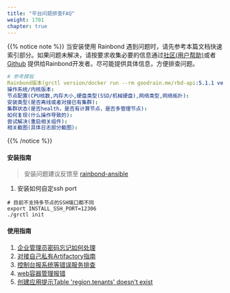 ```yaml
---
title: "平台问题排查FAQ"
weight: 1701
chapter: true
---
```


{{% notice note %}}
当安装使用 Rainbond 遇到问题时，请先参考本篇文档快速索引部分。如果问题未解决，请按要求收集必要的信息通过[社区(用户帮助)](https://t.goodrain.com/)或者[Github](https://github.com/goodrain) 提供给Rainbond开发者。尽可能提供具体信息，方便排查问题。

```yaml
# 参考模板
Rainbond版本(grctl version/docker run --rm goodrain.me/rbd-api:5.1.1 version):
操作系统/内核版本:
节点配置(CPU核数,内存大小,硬盘类型(SSD/机械硬盘),网络类型,网络拓扑):
安装类型(是否离线或者对接已有集群):
集群状态(是否health，是否有计算节点，是否多管理节点):
如何复现(什么操作导致的):
尝试解决(重启相关组件): 
相关截图(具体日志部分截图):
```
{{% /notice %}}

#### 安装指南

> 安装问题建议反馈至 [rainbond-ansible](https://github.com/goodrain/rainbond-ansible.git)

1. 安装如何自定ssh port

```
# 目前不支持多节点的SSH端口都不同
export INSTALL_SSH_PORT=12306
./grctl init
```

#### 使用指南

1. [企业管理员密码忘记如何处理](/user-operations/op-guide/reset_enterprise_password/)
2. [对接自己私有Artifactory指南](/user-operations/op-guide/op-repo/)
3. [控制台报系统等错误服务排查](/user-operations/op-guide/console_error/)
4. [web容器管理报错](/user-operations/op-guide/error_dialing_backend/)
5. [创建应用提示Table 'region.tenants' doesn't exist](/user-operations/op-guide/table_region_tenants_not_exist/)